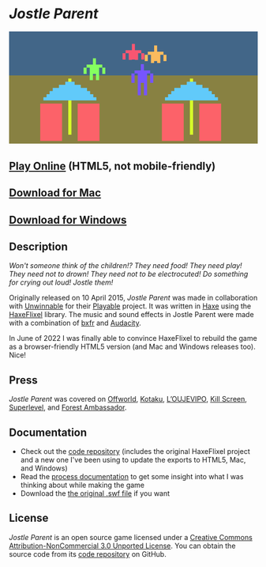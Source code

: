 # *Jostle Parent*

![Banner](images/jostle-parent-banner.png)

## [Play Online](https://www.pippinbarr.com/jostle-parent/web/) (HTML5, not mobile-friendly)
## [Download for Mac](https://github.com/pippinbarr/jostle-parent/releases/tag/mac)
## [Download for Windows](https://github.com/pippinbarr/jostle-parent/releases/tag/windows)

## Description
*Won't someone think of the children!? They need food! They need play! They need not to drown! They need not to be electrocuted! Do something for crying out loud! Jostle them!*

Originally released on 10 April 2015, *Jostle Parent* was made in collaboration with [Unwinnable](http://www.unwinnable.com/) for their [Playable](http://www.unwinnable.com/playable/) project. It was written in [Haxe](http://haxe.org/) using the [HaxeFlixel](http://www.haxeflixel.com/) library. The music and sound effects in Jostle Parent were made with a combination of [bxfr](http://www.bfxr.net/) and [Audacity](http://audacity.sourceforge.net/).

In June of 2022 I was finally able to convince HaxeFlixel to rebuild the game as a browser-friendly HTML5 version (and Mac and Windows releases too). Nice!

## Press
*Jostle Parent* was covered on [Offworld](http://boingboing.net/2015/04/10/play-it-now-jostle-parent.html), [Kotaku](http://kotaku.com/this-game-about-being-a-parent-is-the-most-irritating-g-1697258363), [L&#8217;OUJEVIPO](http://oujevipo.fr/general/4353-jostle-parent/), [Kill Screen](http://killscreendaily.com/articles/jostle-parent/), [Superlevel](http://superlevel.de/spiele/re-jostle-parent/), and [Forest Ambassador](http://forestambassador.com/post/116467134236/jostle-parent-is-a-game-about-shepherding-small).

## Documentation
* Check out the [code repository](https://github.com/pippinbarr/jostle-parent) (includes the original HaxeFlixel project and a new one I've been using to update the exports to HTML5, Mac, and Windows)
* Read the [process documentation](../process/) to get some insight into what I was thinking about while making the game
* Download the [the original .swf file](https://github.com/pippinbarr/jostle-parent/releases/tag/swf/) if you want

## License
*Jostle Parent* is an open source game licensed under a [Creative Commons Attribution-NonCommercial 3.0 Unported License](http://creativecommons.org/licenses/by-nc/3.0/). You can obtain the source code from its [code repository](https://github.com/pippinbarr/jostle-parent/) on GitHub.

